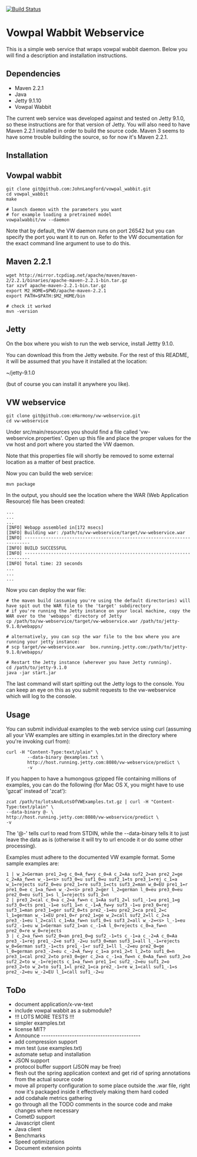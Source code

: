 [![Build Status](https://travis-ci.org/eHarmony/vw-webservice.png)](https://travis-ci.org/eHarmony/vw-webservice)

Vowpal Wabbit Webservice
=============

This is a simple web service that wraps vowpal wabbit daemon.
Below you will find a description and installation instructions.

Dependencies
------------

* Maven 2.2.1
* Java
* Jetty 9.1.10
* Vowpal Wabbit

The current web service was developed against and tested on Jetty 9.1.0, so
these instructions are for that version of Jetty. You will also need to have Maven 2.2.1
installed in order to build the source code. Maven 3 seems to have some trouble building the source, so for now it's Maven 2.2.1.

Installation
------------

Vowpal wabbit
-------------

```
git clone git@github.com:JohnLangford/vowpal_wabbit.git
cd vowpal_wabbit
make

# launch daemon with the parameters you want
# for example loading a pretrained model
vowpalwabbit/vw --daemon
```

Note that by default, the VW daemon runs on port 26542 but you can specify the port you want it to run on. Refer to the VW documentation for the exact command line argument to use to do this.

Maven 2.2.1
-----------

```
wget http://mirror.tcpdiag.net/apache/maven/maven-2/2.2.1/binaries/apache-maven-2.2.1-bin.tar.gz
tar xzvf apache-maven-2.2.1-bin.tar.gz
export M2_HOME=$PWD/apache-maven-2.2.1
export PATH=$PATH:$M2_HOME/bin

# check it worked
mvn -version
```

Jetty
-----

On the box where you wish to run the web service, install Jettty 9.1.0.

You can download this from the Jetty website. For the rest of this README, it will be assumed that you have it installed at the location:

~/jetty-9.1.0

(but of course you can install it anywhere you like).


VW webservice
-------------

```
git clone git@github.com:eHarmony/vw-webservice.git
cd vw-webservice
```

Under src/main/resources you should find a file called 'vw-webservice.properties'. Open up this file and place the proper values for the vw host and port where you started the VW daemon. 

Note that this properties file will shortly be removed to some external location as a matter of best practice.

Now you can build the web service:

```
mvn package
```

In the output, you should see the location where the WAR (Web Application Resource) file has been created:

```
...
...
...
[INFO] Webapp assembled in[172 msecs]
[INFO] Building war: /path/to/vw-webservice/target/vw-webservice.war
[INFO] ------------------------------------------------------------------------
[INFO] BUILD SUCCESSFUL
[INFO] ------------------------------------------------------------------------
[INFO] Total time: 23 seconds
...
...
...
```


Now you can deploy the war file:

```
# the maven build (assuming you're using the default directories) will have spit out the WAR file to the 'target' subdirectory
# if you're running the Jetty instance on your local machine, copy the WAR over to the 'webapps' directory of Jetty
cp /path/to/vw-webservice/target/vw-webservice.war /path/to/jetty-9.1.0/webapps/

# alternatively, you can scp the war file to the box where you are running your jetty instance:
# scp target/vw-webservice.war  box.running.jetty.com:/path/to/jetty-9.1.0/webapps/

# Restart the Jetty instance (wherever you have Jetty running).
cd /path/to/jetty-9.1.0
java -jar start.jar

```

The last command will start spitting out the Jetty logs to the console. You can keep an eye on this as you submit requests to the vw-webservice which will log to the console.

Usage
-----

You can submit individual examples to the web service using curl (assuming all your VW examples are sitting in examples.txt in the directory where you're invoking curl from):

```
curl -H "Content-Type:text/plain" \
        --data-binary @examples.txt \
        http://host.running.jetty.com:8080/vw-webservice/predict \
        -v
```

If you happen to have a humongous gzipped file containing millions of examples, you can do the following (for Mac OS X, you might have to use 'gzcat' instead of 'zcat'):

```
zcat /path/to/lotsAndLotsOfVWExamples.txt.gz | curl -H "Content-Type:text/plain" \
--data-binary @- \
http://host.running.jetty.com:8080/vw-webservice/predict \
-v
```

The '@-' tells curl to read from STDIN, while the --data-binary tells it to just leave the data as is (otherwise it will try to url encode it or do some other processing).

Examples must adhere to the documented VW example format. Some sample examples are:

```
1 | w_2=German pre1_2=g c_0=A_fw=y c_0=A c_2=Aa suf2_2=an pre2_2=ge c_2=Aa_fw=n w_-1=<s> suf3_0=u suf1_0=u suf2_1=ts pre3_1=rej c_1=a w_1=rejects suf2_0=eu pre2_1=re suf3_1=cts suf3_2=man w_0=EU pre1_1=r pre1_0=e c_1=a_fw=n w_-2=<s> pre3_2=ger l_2=german l_0=eu pre3_0=eu pre2_0=eu suf1_1=s l_1=rejects suf1_2=n
2 | pre3_2=cal c_0=a c_2=a_fw=n c_1=Aa suf1_2=l suf1_-1=u pre1_1=g suf3_0=cts pre1_-1=e suf1_1=n c_-1=A_fw=y suf3_-1=u pre3_0=rej suf3_1=man pre3_1=ger suf2_0=ts pre2_-1=eu pre2_2=ca pre1_2=c l_1=german w_-1=EU pre1_0=r pre2_1=ge w_2=call suf2_2=ll c_2=a pre3_-1=eu l_2=call c_1=Aa_fw=n suf1_0=s suf3_2=all w_-2=<s> l_-1=eu suf2_-1=eu w_1=German suf2_1=an c_-1=A l_0=rejects c_0=a_fw=n pre2_0=re w_0=rejects
3 | c_2=a_fw=n suf2_0=an pre1_0=g suf2_-1=ts c_-1=a c_-2=A c_0=Aa pre3_-1=rej pre1_-2=e suf3_-2=u suf3_0=man suf3_1=all l_-1=rejects w_0=German suf3_-1=cts pre1_-1=r suf2_1=ll l_-2=eu pre2_0=ge l_0=german pre3_-2=eu c_-2=A_fw=y c_1=a pre1_2=t l_2=to suf1_0=n pre3_1=cal pre2_2=to pre3_0=ger c_2=a c_-1=a_fw=n c_0=Aa_fw=n suf3_2=o suf2_2=to w_-1=rejects c_1=a_fw=n pre1_1=c suf2_-2=eu suf1_2=o pre3_2=to w_2=to suf1_1=l pre2_1=ca pre2_-1=re w_1=call suf1_-1=s pre2_-2=eu w_-2=EU l_1=call suf1_-2=u
```

ToDo
----

* document application/x-vw-text
* include vowpal wabbit as a submodule?
* !!! LOTS MORE TESTS !!!
* simpler examples.txt
* license MIT?
* Announce ------------------------------------------
* add compression support
* mvn test (use examples.txt)
* automate setup and installation
* JSON support
* protocol buffer support (JSON may be free)
* flesh out the spring application context and get rid of spring annotations from the actual source code
* move all property configuration to some place outside the .war file, right now it's packaged inside it effectively making them hard coded
* add codahale metrics gathering
* go through all the TODO comments in the source code and make changes where necessary
* CometD support
* Javascript client
* Java client
* Benchmarks
* Speed optimizations
* Document extension points
